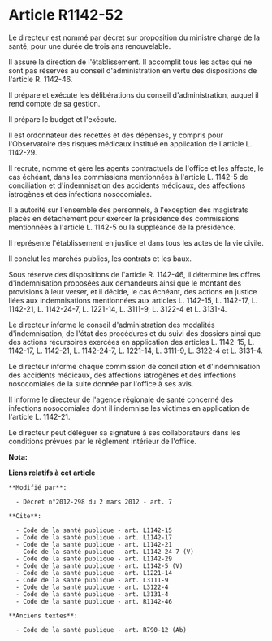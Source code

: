# Article R1142-52

Le directeur est nommé par décret sur proposition du ministre chargé de la santé, pour une durée de trois ans renouvelable. 

Il assure la direction de l'établissement. Il accomplit tous les actes qui ne sont pas réservés au conseil d'administration
en vertu des dispositions de l'article R. 1142-46. 

Il prépare et exécute les délibérations du conseil d'administration, auquel il rend compte de sa gestion. 

Il prépare le budget et l'exécute. 

Il est ordonnateur des recettes et des dépenses, y compris pour l'Observatoire des risques médicaux institué en application
de l'article L. 1142-29. 

Il recrute, nomme et gère les agents contractuels de l'office et les affecte, le cas échéant, dans les commissions
mentionnées à l'article L. 1142-5 de conciliation et d'indemnisation des accidents médicaux, des affections iatrogènes et des
infections nosocomiales. 

Il a autorité sur l'ensemble des personnels, à l'exception des magistrats placés en détachement pour exercer la présidence
des commissions mentionnées à l'article L. 1142-5 ou la suppléance de la présidence. 

Il représente l'établissement en justice et dans tous les actes de la vie civile. 

Il conclut les marchés publics, les contrats et les baux. 

Sous réserve des dispositions de l'article R. 1142-46, il détermine les offres d'indemnisation proposées aux demandeurs ainsi
que le montant des provisions à leur verser, et il décide, le cas échéant, des actions en justice liées aux indemnisations
mentionnées aux articles L. 1142-15, L. 1142-17, L. 1142-21, L. 1142-24-7,
L. 1221-14, L. 3111-9, 
L. 3122-4 et L. 3131-4. 

Le directeur informe le conseil d'administration des modalités d'indemnisation, de l'état des procédures et du suivi des
dossiers ainsi que des actions récursoires exercées en application des articles L. 1142-15, L. 1142-17, L. 1142-21, L.
1142-24-7, L. 1221-14, L. 3111-9, L. 3122-4 et L. 3131-4. 

Le directeur informe chaque commission de conciliation et d'indemnisation des accidents médicaux, des affections iatrogènes
et des infections nosocomiales de la suite donnée par l'office à ses avis. 

Il informe le directeur de l'agence régionale de santé concerné des infections nosocomiales dont il indemnise les victimes en
application de l'article L. 1142-21. 

Le directeur peut déléguer sa signature à ses collaborateurs dans les conditions prévues par le règlement intérieur de
l'office.

**Nota:**



**Liens relatifs à cet article**

	**Modifié par**:

	  - Décret n°2012-298 du 2 mars 2012 - art. 7

	**Cite**:

	  - Code de la santé publique - art. L1142-15
	  - Code de la santé publique - art. L1142-17
	  - Code de la santé publique - art. L1142-21
	  - Code de la santé publique - art. L1142-24-7 (V)
	  - Code de la santé publique - art. L1142-29
	  - Code de la santé publique - art. L1142-5 (V)
	  - Code de la santé publique - art. L1221-14
	  - Code de la santé publique - art. L3111-9
	  - Code de la santé publique - art. L3122-4
	  - Code de la santé publique - art. L3131-4
	  - Code de la santé publique - art. R1142-46

	**Anciens textes**:

	  - Code de la santé publique - art. R790-12 (Ab)
